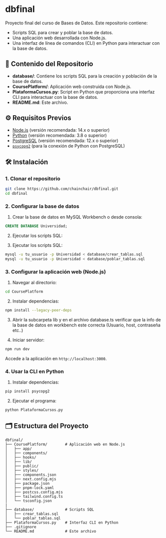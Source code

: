 # dbfinal

Proyecto final del curso de Bases de Datos. Este repositorio contiene:

- Scripts SQL para crear y poblar la base de datos.
- Una aplicación web desarrollada con Node.js.
- Una interfaz de línea de comandos (CLI) en Python para interactuar con la base de datos.

## 📁 Contenido del Repositorio

- **database/**: Contiene los scripts SQL para la creación y población de la base de datos.
- **CoursePlatform/**: Aplicación web construida con Node.js.
- **PlataformaCursos.py**: Script en Python que proporciona una interfaz CLI para interactuar con la base de datos.
- **README.md**: Este archivo.

## ⚙️ Requisitos Previos

- [Node.js](https://nodejs.org/) (versión recomendada: 14.x o superior)
- [Python](https://www.python.org/) (versión recomendada: 3.8 o superior)
- [PostgreSQL](https://www.postgresql.org/) (versión recomendada: 12.x o superior)
- [`psycopg2`](https://pypi.org/project/psycopg2/) (para la conexión de Python con PostgreSQL)

## 🛠️ Instalación

### 1. Clonar el repositorio

```bash
git clone https://github.com/chainchair/dbfinal.git
cd dbfinal
```

### 2. Configurar la base de datos

1. Crear la base de datos en MySQL Workbench o desde consola:

```sql
CREATE DATABASE Universidad;
```

2. Ejecutar los scripts SQL:

2. Ejecutar los scripts SQL:

```bash
mysql -u tu_usuario -p Universidad < database/crear_tablas.sql
mysql -u tu_usuario -p Universidad < database/poblar_tablas.sql
```

### 3. Configurar la aplicación web (Node.js)

1. Navegar al directorio:

```bash
cd CoursePlatform
```

2. Instalar dependencias:

```bash
npm install --legacy-peer-deps
```

3. Abrir la subcarpeta lib y en el archivo database.ts verificar que la info de la base de datos en workbench este correcta (Usuario, host, contraseña etc..)

4. Iniciar servidor:

```bash
npm run dev
```

Accede a la aplicación en `http://localhost:3000`.

### 4. Usar la CLI en Python

1. Instalar dependencias:

```bash
pip install psycopg2
```

2. Ejecutar el programa:

```bash
python PlataformaCursos.py
```

## 🗂️ Estructura del Proyecto

```
dbfinal/
├── CoursePlatform/        # Aplicación web en Node.js
│   ├── app/
│   ├── components/
│   ├── hooks/
│   ├── lib/
│   ├── public/
│   ├── styles/
│   ├── components.json
│   ├── next.config.mjs
│   ├── package.json
│   ├── pnpm-lock.yaml
│   ├── postcss.config.mjs
│   ├── tailwind.config.ts
│   └── tsconfig.json
|
├── database/              # Scripts SQL
│   ├── crear_tablas.sql
│   └── poblar_tablas.sql
├── PlataformaCursos.py    # Interfaz CLI en Python
├── .gitignore
└── README.md              # Este archivo
```
